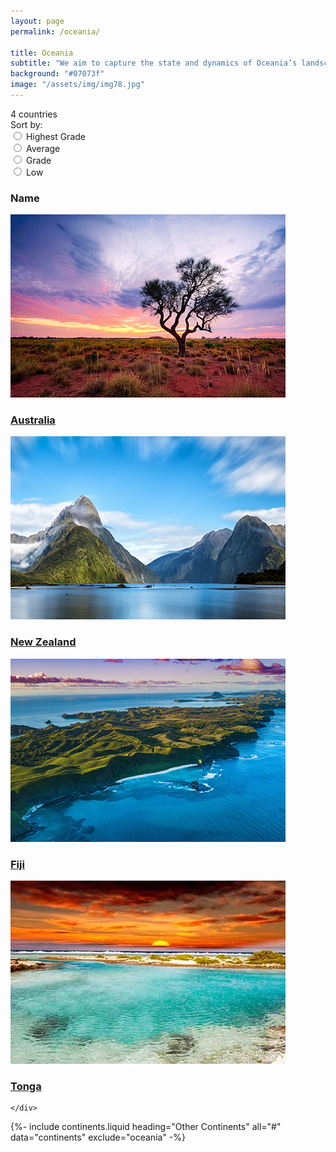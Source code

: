 ```yaml
---
layout: page
permalink: /oceania/

title: Oceania
subtitle: "We aim to capture the state and dynamics of Oceania’s landscape."
background: "#07073f"
image: "/assets/img/img78.jpg"
---
```


<!-- continent-data-showing-start -->
<div class="container mb-100 data-continent-main">
    <div class="data-continent-fillter">
        <div class="continent-count">
            4 countries
        </div>
        <div class="continent-dropdown">
            Sort by:
            <div class="select-box">
                <div class="options-container">
                    <div class="option">
                        <input type="radio" class="radio" id="grade-a" name="category">
                        <label for="grade-a">Highest Grade</label>
                    </div>
                    <div class="option">
                        <input type="radio" class="radio" id="grade-b" name="category">
                        <label for="grade-b">Average</label>
                    </div>
                    <div class="option">
                        <input type="radio" class="radio" id="grade-c" name="category">
                        <label for="grade-c">Grade</label>
                    </div>
                    <div class="option">
                        <input type="radio" class="radio" id="grade-d" name="category">
                        <label for="grade-d">Low</label>
                    </div>
                </div>
                <div class="selected">
                    <h3>Name</h3>
                </div>
            </div>
        </div>
    </div>
    <div class="row continent-data-section">
        <div class="col-6 col-md-4 col-lg-3 hover-zoomin">
            <a href="/oceania/australia"><img src="/assets/img/Aus.jpg" alt=""></a>
            <h3><a href="oceania/australia">Australia</a></h3>
        </div>
        <div class="col-6 col-md-4 col-lg-3 hover-zoomin">
            <a href="#"><img src="/assets/img/NZ.jpg" alt=""></a>
            <h3><a href="#">New Zealand</a></h3>
        </div>
        <div class="col-6 col-md-4 col-lg-3 hover-zoomin">
            <a href="#"><img src="/assets/img/Fiji.jpg" alt=""></a>
            <h3><a href="#">Fiji</a></h3>
        </div>
        <div class="col-6 col-md-4 col-lg-3 hover-zoomin">
            <a href="#"><img src="/assets/img/Tonga.jpg" alt=""></a>
            <h3><a href="#">Tonga</a></h3>
        </div>

    </div>
</div>
<!-- continent-data-showing-end -->

{%-
        include continents.liquid
        heading="Other Continents"
        all="#"
        data="continents"
        exclude="oceania"
-%}